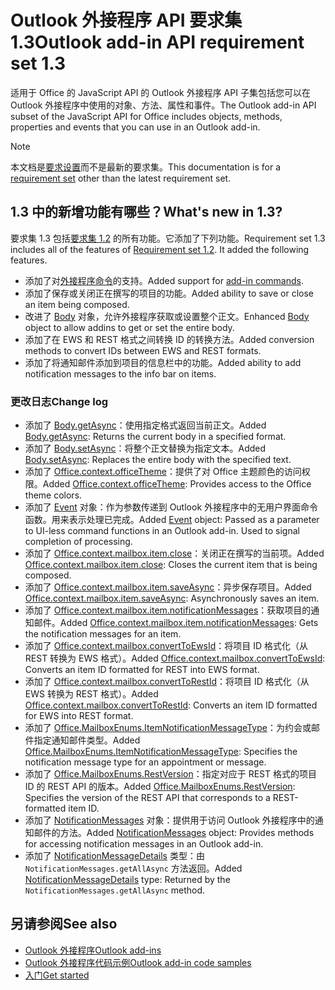 # <a name="outlook-add-in-api-requirement-set-13"></a><span data-ttu-id="bb15a-101">Outlook 外接程序 API 要求集 1.3</span><span class="sxs-lookup"><span data-stu-id="bb15a-101">Outlook add-in API requirement set 1.3</span></span>

<span data-ttu-id="bb15a-102">适用于 Office 的 JavaScript API 的 Outlook 外接程序 API 子集包括您可以在 Outlook 外接程序中使用的对象、方法、属性和事件。</span><span class="sxs-lookup"><span data-stu-id="bb15a-102">The Outlook add-in API subset of the JavaScript API for Office includes objects, methods, properties and events that you can use in an Outlook add-in.</span></span>

> [!NOTE]
> <span data-ttu-id="bb15a-103">本文档是[要求设置](/javascript/office/requirement-sets/outlook-api-requirement-sets)而不是最新的要求集。</span><span class="sxs-lookup"><span data-stu-id="bb15a-103">This documentation is for a [requirement set](/javascript/office/requirement-sets/outlook-api-requirement-sets) other than the latest requirement set.</span></span> 

## <a name="whats-new-in-13"></a><span data-ttu-id="bb15a-104">1.3 中的新增功能有哪些？</span><span class="sxs-lookup"><span data-stu-id="bb15a-104">What's new in 1.3?</span></span>

<span data-ttu-id="bb15a-p101">要求集 1.3 包括[要求集 1.2](../requirement-set-1.2/outlook-requirement-set-1.2.md) 的所有功能。它添加了下列功能。</span><span class="sxs-lookup"><span data-stu-id="bb15a-p101">Requirement set 1.3 includes all of the features of [Requirement set 1.2](../requirement-set-1.2/outlook-requirement-set-1.2.md). It added the following features.</span></span>

- <span data-ttu-id="bb15a-107">添加了对[外接程序命令](https://docs.microsoft.com/outlook/add-ins/add-in-commands-for-outlook)的支持。</span><span class="sxs-lookup"><span data-stu-id="bb15a-107">Added support for [add-in commands](https://docs.microsoft.com/outlook/add-ins/add-in-commands-for-outlook).</span></span>
- <span data-ttu-id="bb15a-108">添加了保存或关闭正在撰写的项目的功能。</span><span class="sxs-lookup"><span data-stu-id="bb15a-108">Added ability to save or close an item being composed.</span></span>
- <span data-ttu-id="bb15a-109">改进了 [Body](/javascript/api/outlook_1_3/office.body) 对象，允许外接程序获取或设置整个正文。</span><span class="sxs-lookup"><span data-stu-id="bb15a-109">Enhanced [Body](/javascript/api/outlook_1_3/office.body) object to allow addins to get or set the entire body.</span></span>
- <span data-ttu-id="bb15a-110">添加了在 EWS 和 REST 格式之间转换 ID 的转换方法。</span><span class="sxs-lookup"><span data-stu-id="bb15a-110">Added conversion methods to convert IDs between EWS and REST formats.</span></span>
- <span data-ttu-id="bb15a-111">添加了将通知邮件添加到项目的信息栏中的功能。</span><span class="sxs-lookup"><span data-stu-id="bb15a-111">Added ability to add notification messages to the info bar on items.</span></span>

### <a name="change-log"></a><span data-ttu-id="bb15a-112">更改日志</span><span class="sxs-lookup"><span data-stu-id="bb15a-112">Change log</span></span>

- <span data-ttu-id="bb15a-113">添加了 [Body.getAsync](/javascript/api/outlook_1_3/office.body#getasync-coerciontype--options--callback-)：使用指定格式返回当前正文。</span><span class="sxs-lookup"><span data-stu-id="bb15a-113">Added [Body.getAsync](/javascript/api/outlook_1_3/office.body#getasync-coerciontype--options--callback-): Returns the current body in a specified format.</span></span>
- <span data-ttu-id="bb15a-114">添加了 [Body.setAsync](/javascript/api/outlook_1_3/office.body#setasync-data--options--callback-)：将整个正文替换为指定文本。</span><span class="sxs-lookup"><span data-stu-id="bb15a-114">Added [Body.setAsync](/javascript/api/outlook_1_3/office.body#setasync-data--options--callback-): Replaces the entire body with the specified text.</span></span>
- <span data-ttu-id="bb15a-115">添加了 [Office.context.officeTheme](office.context.md#officetheme-object)：提供了对 Office 主题颜色的访问权限。</span><span class="sxs-lookup"><span data-stu-id="bb15a-115">Added [Office.context.officeTheme](office.context.md#officetheme-object): Provides access to the Office theme colors.</span></span>
- <span data-ttu-id="bb15a-p102">添加了 [Event](/javascript/api/office/office.addincommands.event) 对象：作为参数传递到 Outlook 外接程序中的无用户界面命令函数。用来表示处理已完成。</span><span class="sxs-lookup"><span data-stu-id="bb15a-p102">Added [Event](/javascript/api/office/office.addincommands.event) object: Passed as a parameter to UI-less command functions in an Outlook add-in. Used to signal completion of processing.</span></span>
- <span data-ttu-id="bb15a-118">添加了 [Office.context.mailbox.item.close](office.context.mailbox.item.md#close)：关闭正在撰写的当前项。</span><span class="sxs-lookup"><span data-stu-id="bb15a-118">Added [Office.context.mailbox.item.close](office.context.mailbox.item.md#close): Closes the current item that is being composed.</span></span>
- <span data-ttu-id="bb15a-119">添加了 [Office.context.mailbox.item.saveAsync](office.context.mailbox.item.md#saveasyncoptions-callback)：异步保存项目。</span><span class="sxs-lookup"><span data-stu-id="bb15a-119">Added [Office.context.mailbox.item.saveAsync](office.context.mailbox.item.md#saveasyncoptions-callback): Asynchronously saves an item.</span></span>
- <span data-ttu-id="bb15a-120">添加了 [Office.context.mailbox.item.notificationMessages](office.context.mailbox.item.md#notificationmessages-notificationmessagesjavascriptapioutlook13officenotificationmessages)：获取项目的通知邮件。</span><span class="sxs-lookup"><span data-stu-id="bb15a-120">Added [Office.context.mailbox.item.notificationMessages](office.context.mailbox.item.md#notificationmessages-notificationmessagesjavascriptapioutlook13officenotificationmessages): Gets the notification messages for an item.</span></span>
- <span data-ttu-id="bb15a-121">添加了 [Office.context.mailbox.convertToEwsId](office.context.mailbox.md#converttoewsiditemid-restversion--string)：将项目 ID 格式化（从 REST 转换为 EWS 格式）。</span><span class="sxs-lookup"><span data-stu-id="bb15a-121">Added [Office.context.mailbox.convertToEwsId](office.context.mailbox.md#converttoewsiditemid-restversion--string): Converts an item ID formatted for REST into EWS format.</span></span>
- <span data-ttu-id="bb15a-122">添加了 [Office.context.mailbox.convertToRestId](office.context.mailbox.md#converttorestiditemid-restversion--string)：将项目 ID 格式化（从 EWS 转换为 REST 格式）。</span><span class="sxs-lookup"><span data-stu-id="bb15a-122">Added [Office.context.mailbox.convertToRestId](office.context.mailbox.md#converttorestiditemid-restversion--string): Converts an item ID formatted for EWS into REST format.</span></span>
- <span data-ttu-id="bb15a-123">添加了 [Office.MailboxEnums.ItemNotificationMessageType](/javascript/api/outlook_1_3/office.mailboxenums.itemnotificationmessagetype)：为约会或邮件指定通知邮件类型。</span><span class="sxs-lookup"><span data-stu-id="bb15a-123">Added [Office.MailboxEnums.ItemNotificationMessageType](/javascript/api/outlook_1_3/office.mailboxenums.itemnotificationmessagetype): Specifies the notification message type for an appointment or message.</span></span>
- <span data-ttu-id="bb15a-124">添加了 [Office.MailboxEnums.RestVersion](/javascript/api/outlook_1_3/office.mailboxenums.restversion)：指定对应于 REST 格式的项目 ID 的 REST API 的版本。</span><span class="sxs-lookup"><span data-stu-id="bb15a-124">Added [Office.MailboxEnums.RestVersion](/javascript/api/outlook_1_3/office.mailboxenums.restversion): Specifies the version of the REST API that corresponds to a REST-formatted item ID.</span></span>
- <span data-ttu-id="bb15a-125">添加了 [NotificationMessages](/javascript/api/outlook_1_3/office.notificationmessages) 对象：提供用于访问 Outlook 外接程序中的通知邮件的方法。</span><span class="sxs-lookup"><span data-stu-id="bb15a-125">Added [NotificationMessages](/javascript/api/outlook_1_3/office.notificationmessages) object: Provides methods for accessing notification messages in an Outlook add-in.</span></span>
- <span data-ttu-id="bb15a-126">添加了 [NotificationMessageDetails](/javascript/api/outlook_1_3/office.notificationmessagedetails) 类型：由 `NotificationMessages.getAllAsync` 方法返回。</span><span class="sxs-lookup"><span data-stu-id="bb15a-126">Added [NotificationMessageDetails](/javascript/api/outlook_1_3/office.notificationmessagedetails) type: Returned by the `NotificationMessages.getAllAsync` method.</span></span>

## <a name="see-also"></a><span data-ttu-id="bb15a-127">另请参阅</span><span class="sxs-lookup"><span data-stu-id="bb15a-127">See also</span></span>

- [<span data-ttu-id="bb15a-128">Outlook 外接程序</span><span class="sxs-lookup"><span data-stu-id="bb15a-128">Outlook add-ins</span></span>](https://docs.microsoft.com/outlook/add-ins/)
- [<span data-ttu-id="bb15a-129">Outlook 外接程序代码示例</span><span class="sxs-lookup"><span data-stu-id="bb15a-129">Outlook add-in code samples</span></span>](https://developer.microsoft.com/outlook/gallery/?filterBy=Outlook,Samples,Add-ins)
- [<span data-ttu-id="bb15a-130">入门</span><span class="sxs-lookup"><span data-stu-id="bb15a-130">Get started</span></span>](https://docs.microsoft.com/outlook/add-ins/quick-start)